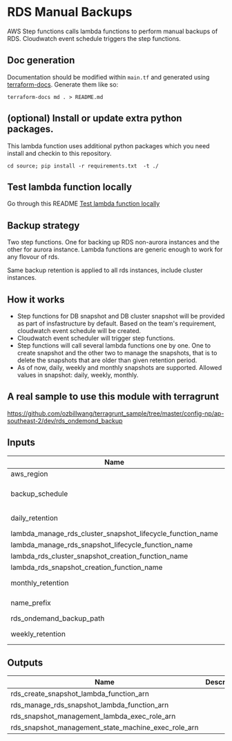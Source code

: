 # RDS Manual Backups

AWS Step functions calls lambda functions to perform manual backups of RDS. Cloudwatch event schedule triggers the step functions.


## Doc generation
Documentation should be modified within `main.tf` and generated using [terraform-docs](https://github.com/segmentio/terraform-docs). Generate them like so:

    terraform-docs md . > README.md

## (optional) Install or update extra python packages.

This lambda function uses additional python packages which you need install and checkin to this repository.

    cd source; pip install -r requirements.txt  -t ./

## Test lambda function locally

Go through this README [Test lambda function locally](./test/README.md)

## Backup strategy

Two step functions. One for backing up RDS non-aurora instances and the other for aurora instance. Lambda functions are generic enough to work for any flovour of rds.

Same backup retention is applied to all rds instances, include cluster instances.

## How it works ##

* Step functions for DB snapshot and DB cluster snapshot will be provided as part of insfastructure by default. Based on the team's requirement, cloudwatch event schedule will be created.
* Cloudwatch event scheduler will trigger step functions.
* Step functions will call several lambda functions one by one. One to create snapshot and the other two to manage the snapshots, that is to delete the snapshots that are older than given retention period.
* As of now, daily, weekly and  monthly snapshots are supported. Allowed values in snapshot: daily, weekly, monthly.

## A real sample to use this module with terragrunt

https://github.com/ozbillwang/terragrunt_sample/tree/master/config-np/ap-southeast-2/dev/rds_ondemond_backup



## Inputs

| Name | Description | Type | Default | Required |
|------|-------------|:----:|:-----:|:-----:|
| aws_region |  | string | `ap-southeast-2` | no |
| backup_schedule | The scheduling expression | string | `rate(24 hours)` | no |
| daily_retention | days for retention | string | `35` | no |
| lambda_manage_rds_cluster_snapshot_lifecycle_function_name |  | string | `manage_rds_cluster_snapshot_lifecycle` | no |
| lambda_manage_rds_snapshot_lifecycle_function_name |  | string | `manage_rds_snapshot_lifecycle` | no |
| lambda_rds_cluster_snapshot_creation_function_name |  | string | `create_rds_cluster_snapshot` | no |
| lambda_rds_snapshot_creation_function_name |  | string | `create_rds_snapshot` | no |
| monthly_retention | months for retention | string | `6` | no |
| name_prefix | resource name prefix | string | `rds` | no |
| rds_ondemand_backup_path |  | string | `rds_ondemand_backup_path.zip` | no |
| weekly_retention | weeks for retention | string | `12` | no |

## Outputs

| Name | Description |
|------|-------------|
| rds_create_snapshot_lambda_function_arn |  |
| rds_manage_rds_snapshot_lambda_function_arn |  |
| rds_snapshot_management_lambda_exec_role_arn |  |
| rds_snapshot_management_state_machine_exec_role_arn |  |

